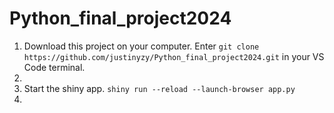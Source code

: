 # Python_final_project2024

1. Download this project on your computer.
   Enter `git clone https://github.com/justinyzy/Python_final_project2024.git` in your VS Code terminal.
2.  
3. Start the shiny app. `shiny run --reload --launch-browser app.py`
4. 
